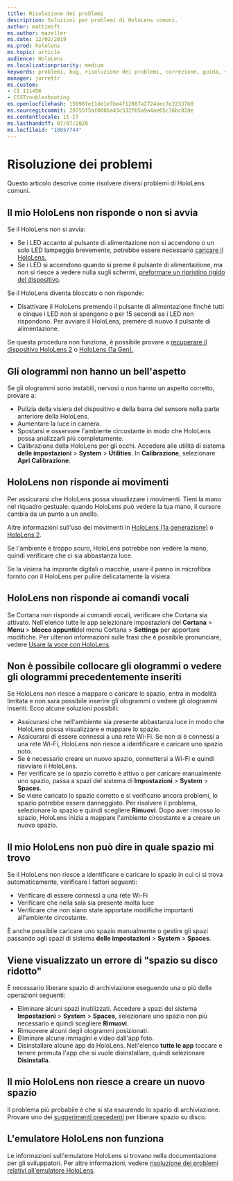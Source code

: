 ```yaml
---
title: Risoluzione dei problemi
description: Soluzioni per problemi di HoloLens comuni.
author: mattzmsft
ms.author: mazeller
ms.date: 12/02/2019
ms.prod: hololens
ms.topic: article
audience: HoloLens
ms.localizationpriority: medium
keywords: problemi, bug, risoluzione dei problemi, correzione, guida, supporto, HoloLens
manager: jarrettr
ms.custom:
- CI 111456
- CSSTroubleshooting
ms.openlocfilehash: 15998fe11de1e7be4f12087a2724bec7e22337b0
ms.sourcegitcommit: 29755f5af0086a43c532fb5a9a4ae65c36bc82de
ms.contentlocale: it-IT
ms.lasthandoff: 07/07/2020
ms.locfileid: "10857744"
---
```

# Risoluzione dei problemi

Questo articolo descrive come risolvere diversi problemi di HoloLens comuni.

## Il mio HoloLens non risponde o non si avvia

Se il HoloLens non si avvia:

- Se i LED accanto al pulsante di alimentazione non si accendono o un solo LED lampeggia brevemente, potrebbe essere necessario [caricare il HoloLens.](hololens-recovery.md#charging-the-device)
- Se i LED si accendono quando si preme il pulsante di alimentazione, ma non si riesce a vedere nulla sugli schermi, [preformare un ripristino rigido del dispositivo](hololens-recovery.md#hard-reset-procedure).

Se il HoloLens diventa bloccato o non risponde:

- Disattivare il HoloLens premendo il pulsante di alimentazione finché tutti e cinque i LED non si spengono o per 15 secondi se i LED non rispondono. Per avviare il HoloLens, premere di nuovo il pulsante di alimentazione.

Se questa procedura non funziona, è possibile provare a [recuperare il dispositivo HoloLens 2](hololens-recovery.md) o [HoloLens (1a Gen).](hololens1-recovery.md)

## Gli ologrammi non hanno un bell'aspetto

Se gli ologrammi sono instabili, nervosi o non hanno un aspetto corretto, provare a:

- Pulizia della visiera del dispositivo e della barra del sensore nella parte anteriore della HoloLens.
- Aumentare la luce in camera.
- Spostarsi e osservare l'ambiente circostante in modo che HoloLens possa analizzarli più completamente.
- Calibrazione della HoloLens per gli occhi. Accedere alle utilità di sistema **delle impostazioni**  >  **System**  >  **Utilities**. In **Calibrazione**, selezionare **Apri Calibrazione**.

## HoloLens non risponde ai movimenti

Per assicurarsi che HoloLens possa visualizzare i movimenti.  Tieni la mano nel riquadro gestuale: quando HoloLens può vedere la tua mano, il cursore cambia da un punto a un anello.

Altre informazioni sull'uso dei movimenti in [HoloLens (1a generazione)](hololens1-basic-usage.md#use-hololens-with-your-hands) o [HoloLens 2](hololens2-basic-usage.md#the-hand-tracking-frame).

Se l'ambiente è troppo scuro, HoloLens potrebbe non vedere la mano, quindi verificare che ci sia abbastanza luce.

Se la visiera ha impronte digitali o macchie, usare il panno in microfibra fornito con il HoloLens per pulire delicatamente la visiera.

## HoloLens non risponde ai comandi vocali

Se Cortana non risponde ai comandi vocali, verificare che Cortana sia attivato. Nell'elenco tutte le app selezionare impostazioni del **Cortana**  >  **Menu**  >  **blocco appunti**del menu Cortana  >  **Settings** per apportare modifiche. Per ulteriori informazioni sulle frasi che è possibile pronunciare, vedere [Usare la voce con HoloLens](hololens-cortana.md).

## Non è possibile collocare gli ologrammi o vedere gli ologrammi precedentemente inseriti

Se HoloLens non riesce a mappare o caricare lo spazio, entra in modalità limitata e non sarà possibile inserire gli ologrammi o vedere gli ologrammi inseriti. Ecco alcune soluzioni possibili:

- Assicurarsi che nell'ambiente sia presente abbastanza luce in modo che HoloLens possa visualizzare e mappare lo spazio.
- Assicurarsi di essere connessi a una rete Wi-Fi. Se non si è connessi a una rete Wi-Fi, HoloLens non riesce a identificare e caricare uno spazio noto.
- Se è necessario creare un nuovo spazio, connettersi a Wi-Fi e quindi riavviare il HoloLens.
- Per verificare se lo spazio corretto è attivo o per caricare manualmente uno spazio, passa a spazi del sistema di **Impostazioni**  >  **System**  >  **Spaces**.
- Se viene caricato lo spazio corretto e si verificano ancora problemi, lo spazio potrebbe essere danneggiato. Per risolvere il problema, selezionare lo spazio e quindi scegliere **Rimuovi**. Dopo aver rimosso lo spazio, HoloLens inizia a mappare l'ambiente circostante e a creare un nuovo spazio.

## Il mio HoloLens non può dire in quale spazio mi trovo

Se il HoloLens non riesce a identificare e caricare lo spazio in cui ci si trova automaticamente, verificare i fattori seguenti:

- Verificare di essere connessi a una rete Wi-Fi
- Verificare che nella sala sia presente molta luce
- Verificare che non siano state apportate modifiche importanti all'ambiente circostante.

È anche possibile caricare uno spazio manualmente o gestire gli spazi passando agli spazi di sistema **delle impostazioni**  >  **System**  >  **Spaces**.

## Viene visualizzato un errore di "spazio su disco ridotto"

È necessario liberare spazio di archiviazione eseguendo una o più delle operazioni seguenti:

- Eliminare alcuni spazi inutilizzati. Accedere a spazi del sistema **Impostazioni**  >  **System**  >  **Spaces**, selezionare uno spazio non più necessario e quindi scegliere **Rimuovi**.
- Rimuovere alcuni degli ologrammi posizionati.
- Eliminare alcune immagini e video dall'app foto.
- Disinstallare alcune app da HoloLens. Nell'elenco **tutte le app** toccare e tenere premuta l'app che si vuole disinstallare, quindi selezionare **Disinstalla**.

## Il mio HoloLens non riesce a creare un nuovo spazio

Il problema più probabile è che si sta esaurendo lo spazio di archiviazione. Provare uno dei [suggerimenti precedenti](#im-getting-a-low-disk-space-error) per liberare spazio su disco.

## L'emulatore HoloLens non funziona

Le informazioni sull'emulatore HoloLens si trovano nella documentazione per gli sviluppatori.  Per altre informazioni, vedere [risoluzione dei problemi relativi all'emulatore HoloLens](https://docs.microsoft.com/windows/mixed-reality/using-the-hololens-emulator#troubleshooting).
